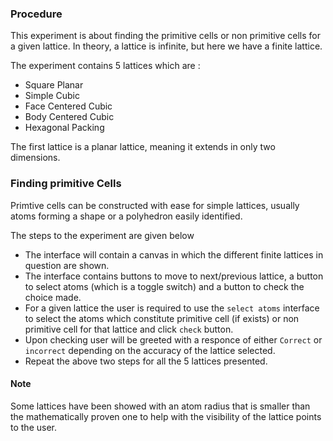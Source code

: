 ### Procedure

This experiment is about finding the primitive cells or non primitive cells for a given lattice. In theory, a lattice is infinite, but here we have a finite lattice.


The experiment contains 5 lattices which are :
* Square Planar
* Simple Cubic
* Face Centered Cubic
* Body Centered Cubic
* Hexagonal Packing
 
The first lattice is a planar lattice, meaning it extends in only two dimensions. 

### Finding primitive Cells
Primtive cells can be constructed with ease for simple lattices, usually atoms forming a shape or a polyhedron easily identified. 

The steps to the experiment are given below
- The interface will contain a canvas in which the different finite lattices in question are shown.
- The interface contains buttons to move to next/previous lattice, a button to select atoms (which is a toggle switch) and a button to check the choice made.
- For a given lattice the user is required to use the `select atoms` interface to select the atoms which constitute primitive cell (if exists) or non primitive cell for that lattice and click `check` button.
- Upon checking user will be greeted with a responce of either `Correct` or `incorrect` depending on the accuracy of the lattice selected.
- Repeat the above two steps for all the 5 lattices presented.

#### Note

Some lattices have been showed with an atom radius that is smaller than the mathematically proven one to help with the visibility of the lattice points to the user.

